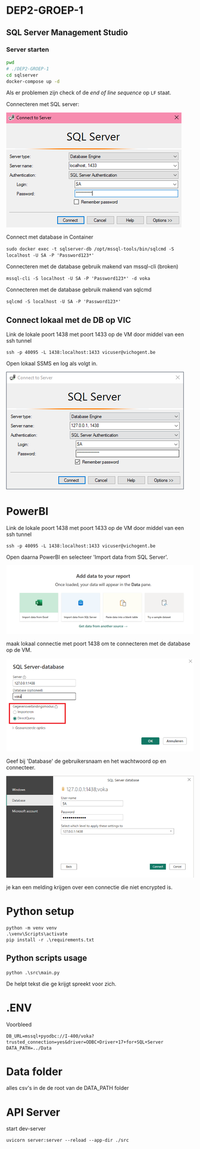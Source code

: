 # DEP2-GROEP-1

## SQL Server Management Studio

### Server starten

```sh
pwd
# ./DEP2-GROEP-1
cd sqlserver
docker-compose up -d
```

Als er problemen zijn check of de _end of line sequence_ op `LF` staat.

Connecteren met SQL server:

![SSMS](img/SSMS.png)

Connect met database in Container

`sudo docker exec -t sqlserver-db /opt/mssql-tools/bin/sqlcmd -S localhost -U SA -P 'Password123*'`

Connecteren met de database gebruik makend van mssql-cli (broken)

`mssql-cli -S localhost -U SA -P 'Password123*' -d voka`

Connecteren met de database gebruik makend van sqlcmd

`sqlcmd -S localhost -U SA -P 'Password123*'`

## Connect lokaal met de DB op VIC

Link de lokale poort 1438 met poort 1433 op de VM door middel van een ssh tunnel

```
ssh -p 40095 -L 1438:localhost:1433 vicuser@vichogent.be
```

Open lokaal SSMS en log als volgt in.

![VICConnect](img/LocalVICConnect.PNG)

# PowerBI

Link de lokale poort 1438 met poort 1433 op de VM door middel van een ssh tunnel

```
ssh -p 40095 -L 1438:localhost:1433 vicuser@vichogent.be
```

Open daarna PowerBI en selecteer 'Import data from SQL Server'.

![PowerBI1](img/PowerBI1.PNG)

maak lokaal connectie met poort 1438 om te connecteren met de database op de VM.

![PowerBI2](img/PowerBI2.PNG)

Geef bij 'Database' de gebruikersnaam en het wachtwoord op en connecteer.

![PowerBI3](img/PowerBI3.PNG)

je kan een melding krijgen over een connectie die niet encrypted is.

# Python setup

```console
python -m venv venv
.\venv\Scripts\activate
pip install -r .\requirements.txt
```

## Python scripts usage

```
python .\src\main.py
```

De helpt tekst die ge krijgt spreekt voor zich.

# .ENV

Voorbleed

```env
DB_URL=mssql+pyodbc://I-400/voka?trusted_connection=yes&driver=ODBC+Driver+17+for+SQL+Server
DATA_PATH=../Data
```

# Data folder

alles csv's in de de root van de DATA_PATH folder

# API Server

start dev-server

```
uvicorn server:server --reload --app-dir ./src
```
